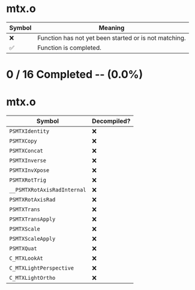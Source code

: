 # mtx.o
| Symbol | Meaning 
| ------------- | ------------- 
| :x: | Function has not yet been started or is not matching. 
| :white_check_mark: | Function is completed. 


# 0 / 16 Completed -- (0.0%)
# mtx.o
| Symbol | Decompiled? |
| ------------- | ------------- |
| `PSMTXIdentity` | :x: |
| `PSMTXCopy` | :x: |
| `PSMTXConcat` | :x: |
| `PSMTXInverse` | :x: |
| `PSMTXInvXpose` | :x: |
| `PSMTXRotTrig` | :x: |
| `__PSMTXRotAxisRadInternal` | :x: |
| `PSMTXRotAxisRad` | :x: |
| `PSMTXTrans` | :x: |
| `PSMTXTransApply` | :x: |
| `PSMTXScale` | :x: |
| `PSMTXScaleApply` | :x: |
| `PSMTXQuat` | :x: |
| `C_MTXLookAt` | :x: |
| `C_MTXLightPerspective` | :x: |
| `C_MTXLightOrtho` | :x: |
